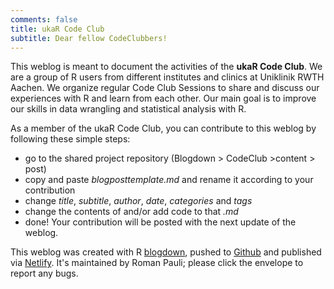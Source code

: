 ```yaml
---
comments: false
title: ukaR Code Club
subtitle: Dear fellow CodeClubbers!
---
```


This weblog is meant to document the activities of the **ukaR Code Club**. We are a group of R users from different institutes and clinics at Uniklinik RWTH Aachen. We organize regular Code Club Sessions to share and discuss our experiences with R and learn from each other. Our main goal is to improve our skills in data wrangling and statistical analysis with R.

As a member of the ukaR Code Club, you can contribute to this weblog by following these simple steps:

  - go to the shared project repository (Blogdown > CodeClub >content > post) 
  - copy and paste *blogposttemplate.md* and rename it according to your contribution
  - change *title*, *subtitle*, *author*, *date*, *categories* and *tags*
  - change the contents of and/or add code to that *.md*
  - done! Your contribution will be posted with the next update of the weblog.

  
This weblog was created with R [blogdown](https://pkgs.rstudio.com/blogdown/), pushed to [Github](https://github.com/paulirom/CodeClub) and published via [Netlify](https://www.netlify.com/). It's maintained by Roman Pauli; please click the envelope to report any bugs.